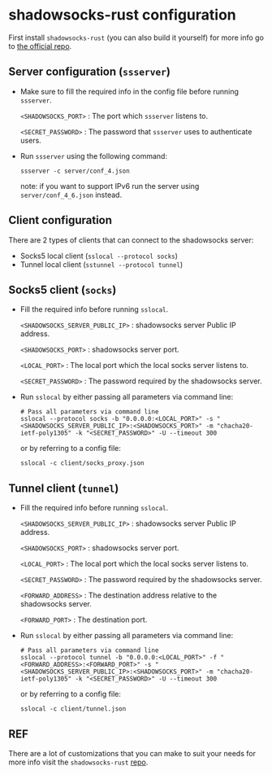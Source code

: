 # shadowsocks-rust configuration
First install `shadowsocks-rust` (you can also build it yourself) for more info go to [the official repo](https://github.com/shadowsocks/shadowsocks-rust).
## Server configuration (`ssserver`)
* Make sure to fill the required info in the config file before running `ssserver`.

    `<SHADOWSOCKS_PORT>` : The port which `ssserver` listens to.

    `<SECRET_PASSWORD>` : The password that `ssserver` uses to authenticate users.

* Run `ssserver` using the following command:
    ```
    ssserver -c server/conf_4.json
    ```
    note: if you want to support IPv6 run the server using `server/conf_4_6.json` instead.
## Client configuration
There are 2 types of clients that can connect to the shadowsocks server:
* Socks5 local client (`sslocal --protocol socks`)
* Tunnel local client (`sstunnel --protocol tunnel`)
## Socks5 client (`socks`)
* Fill the required info before running `sslocal`.

    `<SHADOWSOCKS_SERVER_PUBLIC_IP>` : shadowsocks server Public IP address.

    `<SHADOWSOCKS_PORT>` : shadowsocks server port.

    `<LOCAL_PORT>` : The local port which the local socks server listens to.

    `<SECRET_PASSWORD>` : The password required by the shadowsocks server.

* Run `sslocal` by either passing all parameters via command line:
    ```
    # Pass all parameters via command line
    sslocal --protocol socks -b "0.0.0.0:<LOCAL_PORT>" -s "<SHADOWSOCKS_SERVER_PUBLIC_IP>:<SHADOWSOCKS_PORT>" -m "chacha20-ietf-poly1305" -k "<SECRET_PASSWORD>" -U --timeout 300
    ```
    or by referring to a config file:
    ```
    sslocal -c client/socks_proxy.json
    ```
## Tunnel client (`tunnel`)
* Fill the required info before running `sslocal`.

    `<SHADOWSOCKS_SERVER_PUBLIC_IP>` : shadowsocks server Public IP address.

    `<SHADOWSOCKS_PORT>` : shadowsocks server port.

    `<LOCAL_PORT>` : The local port which the local socks server listens to.

    `<SECRET_PASSWORD>` : The password required by the shadowsocks server.

    `<FORWARD_ADDRESS>` : The destination address relative to the shadowsocks server.

    `<FORWARD_PORT>` : The destination port.

* Run `sslocal` by either passing all parameters via command line:
    ```
    # Pass all parameters via command line
    sslocal --protocol tunnel -b "0.0.0.0:<LOCAL_PORT>" -f "<FORWARD_ADDRESS>:<FORWARD_PORT>" -s "<SHADOWSOCKS_SERVER_PUBLIC_IP>:<SHADOWSOCKS_PORT>" -m "chacha20-ietf-poly1305" -k "<SECRET_PASSWORD>" -U --timeout 300
    ```
    or by referring to a config file:
    ```
    sslocal -c client/tunnel.json
    ```
## REF
There are a lot of customizations that you can make to suit your needs for more info visit the `shadowsocks-rust` [repo](https://github.com/shadowsocks/shadowsocks-rust).
